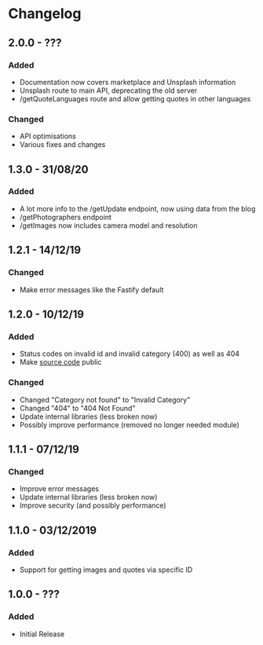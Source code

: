 # Changelog

## 2.0.0 - ???
### Added
* Documentation now covers marketplace and Unsplash information
* Unsplash route to main API, deprecating the old server
* /getQuoteLanguages route and allow getting quotes in other languages

### Changed
* API optimisations
* Various fixes and changes

## 1.3.0 - 31/08/20
### Added
* A lot more info to the /getUpdate endpoint, now using data from the blog
* /getPhotographers endpoint
* /getImages now includes camera model and resolution

## 1.2.1 - 14/12/19
### Changed
* Make error messages like the Fastify default

## 1.2.0 - 10/12/19
### Added
* Status codes on invalid id and invalid category (400) as well as 404
* Make [source code](https://github.com/mue/api) public

### Changed
* Changed "Category not found" to "Invalid Category"
* Changed "404" to "404 Not Found"
* Update internal libraries (less broken now)
* Possibly improve performance (removed no longer needed module)

## 1.1.1 - 07/12/19
### Changed
* Improve error messages
* Update internal libraries (less broken now)
* Improve security (and possibly performance)

## 1.1.0 - 03/12/2019
### Added
* Support for getting images and quotes via specific ID

## 1.0.0 - ???
### Added
* Initial Release